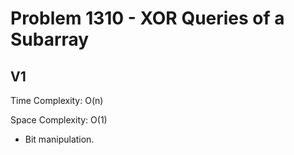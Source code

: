 # Problem 1310 - XOR Queries of a Subarray

## V1

Time Complexity: O(n)

Space Complexity: O(1)

- Bit manipulation.
